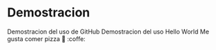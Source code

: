 # Demostracion
Demostracion del uso de GitHub
Demostracion del uso 
Hello World
Me gusta comer pizza :pizza: :coffe:
